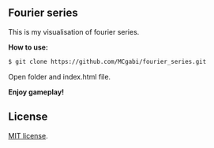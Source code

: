 ## Fourier series

This is my visualisation of fourier series.

**How to use:**

```bash
$ git clone https://github.com/MCgabi/fourier_series.git
```
Open folder and index.html file.

**Enjoy gameplay!**

## License
[MIT license](https://opensource.org/licenses/MIT).
